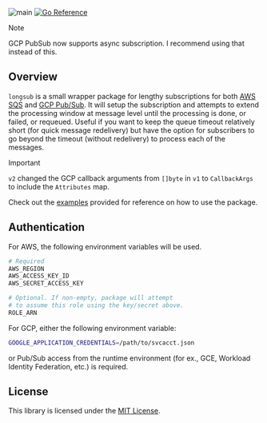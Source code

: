 ![main](https://github.com/flowerinthenight/longsub/workflows/main/badge.svg)
[![Go Reference](https://pkg.go.dev/badge/github.com/flowerinthenight/longsub.svg)](https://pkg.go.dev/github.com/flowerinthenight/longsub)

> [!NOTE]
> GCP PubSub now supports async subscription. I recommend using that instead of this.

## Overview

`longsub` is a small wrapper package for lengthy subscriptions for both [AWS SQS](https://aws.amazon.com/sqs/) and [GCP Pub/Sub](https://cloud.google.com/pubsub/). It will setup the subscription and attempts to extend the processing window at message level until the processing is done, or failed, or requeued. Useful if you want to keep the queue timeout relatively short (for quick message redelivery) but have the option for subscribers to go beyond the timeout (without redelivery) to process each of the messages.

> [!IMPORTANT]
> `v2` changed the GCP callback arguments from `[]byte` in `v1` to `CallbackArgs` to include the `Attributes` map.

Check out the [examples](./examples/) provided for reference on how to use the package.

## Authentication

For AWS, the following environment variables will be used.
```bash
# Required
AWS_REGION
AWS_ACCESS_KEY_ID
AWS_SECRET_ACCESS_KEY

# Optional. If non-empty, package will attempt
# to assume this role using the key/secret above.
ROLE_ARN
```

For GCP, either the following environment variable:
```bash
GOOGLE_APPLICATION_CREDENTIALS=/path/to/svcacct.json
```

or Pub/Sub access from the runtime environment (for ex., GCE, Workload Identity Federation, etc.) is required.

## License

This library is licensed under the [MIT License](./LICENSE).
